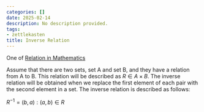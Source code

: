 ```yaml
---
categories: []
date: 2025-02-14
description: No description provided.
tags:
- zettlekasten
title: Inverse Relation
---
```


One of [Relation in Mathematics](Relation%20in%20Mathematics.md)

Assume that there are two sets, set A and set B, and they have a relation from A to B. This relation will be described as $R \in A \times B$. The inverse relation will be obtained when we replace the first element of each pair with the second element in a set. The inverse relation is described as follows:

$R^{-1} = {(b, a) : (a, b) ∈ R}$